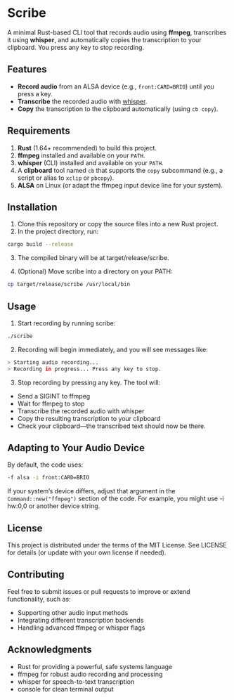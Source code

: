 # Scribe

A minimal Rust-based CLI tool that records audio using **ffmpeg**, transcribes it using **whisper**, and automatically copies the transcription to your clipboard. You press any key to stop recording.

## Features

- **Record audio** from an ALSA device (e.g., `front:CARD=BRIO`) until you press a key.
- **Transcribe** the recorded audio with [whisper](https://github.com/openai/whisper).
- **Copy** the transcription to the clipboard automatically (using `cb copy`).

## Requirements

1. **Rust** (1.64+ recommended) to build this project.
2. **ffmpeg** installed and available on your `PATH`.
3. **whisper** (CLI) installed and available on your `PATH`.
4. A **clipboard** tool named `cb` that supports the `copy` subcommand (e.g., a script or alias to `xclip` or `pbcopy`).
5. **ALSA** on Linux (or adapt the ffmpeg input device line for your system).

## Installation

1. Clone this repository or copy the source files into a new Rust project.
2. In the project directory, run:

```bash
cargo build --release
```
3. The compiled binary will be at target/release/scribe.

4. (Optional) Move scribe into a directory on your PATH:

```bash
cp target/release/scribe /usr/local/bin
```

## Usage

1. Start recording by running scribe:

```bash
./scribe
```

2. Recording will begin immediately, and you will see messages like:

```bash
> Starting audio recording...
> Recording in progress... Press any key to stop.
```

3. Stop recording by pressing any key. The tool will:

* Send a SIGINT to ffmpeg
* Wait for ffmpeg to stop
* Transcribe the recorded audio with whisper
* Copy the resulting transcription to your clipboard
* Check your clipboard—the transcribed text should now be there.

## Adapting to Your Audio Device

By default, the code uses:

```bash
-f alsa -i front:CARD=BRIO
```

If your system’s device differs, adjust that argument in the `Command::new("ffmpeg")` section of the code. For example, you might use -i hw:0,0 or another device string.

## License

This project is distributed under the terms of the MIT License. See LICENSE for details (or update with your own license if needed).

## Contributing

Feel free to submit issues or pull requests to improve or extend functionality, such as:

* Supporting other audio input methods
* Integrating different transcription backends
* Handling advanced ffmpeg or whisper flags

## Acknowledgments

* Rust for providing a powerful, safe systems language
* ffmpeg for robust audio recording and processing
* whisper for speech-to-text transcription
* console for clean terminal output
